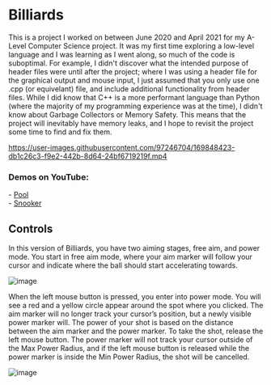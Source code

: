 <h1>Billiards</h1>

This is a project I worked on between June 2020 and April 2021 for my A-Level Computer Science project. It was my first time exploring a low-level language and I was learning as I went along, so much of the code is suboptimal.
For example, I didn't discover what the intended purpose of header files were until after the project; where I was using a header file for the graphical output and mouse input, I just assumed that you only use one .cpp (or equivelant) file, and include additional functionality from header files.
While I did know that C++ is a more performant language than Python (where the majority of my programming experience was at the time), I didn't know about Garbage Collectors or Memory Safety. This means that the project will inevitably have memory leaks, and I hope to revisit the project some time to find and fix them. 

https://user-images.githubusercontent.com/97246704/169848423-db1c26c3-f9e2-442b-8d64-24bf6719219f.mp4

<h3>Demos on YouTube:</h3>
- <a href="https://www.youtube.com/watch?v=cdiVpsB5q_E">Pool</a> <br>
- <a href="https://www.youtube.com/watch?v=kJlOyvRQ2Ck">Snooker</a>

<h2>Controls</h2>

In this version of Billiards, you have two aiming stages, free aim, and power mode. 
You start in free aim mode, where your aim marker will follow your cursor and indicate where the ball should start accelerating towards.

![image](https://user-images.githubusercontent.com/97246704/169852048-25b1f6b2-a397-40be-b108-91c4e282310f.png)


When the left mouse button is pressed, you enter into power mode. You will see a red and a yellow circle appear around the spot where you clicked. The aim marker will no longer track your cursor’s position, but a newly visible power marker will. The power of your shot is based on the distance between the aim marker and the power marker.
To take the shot, release the left mouse button.
The power marker will not track your cursor outside of the Max Power Radius, and if the left mouse button is released while the power marker is inside the Min Power Radius, the shot will be cancelled.

![image](https://user-images.githubusercontent.com/97246704/169852163-e3e9d9d1-10df-443f-806e-4fa52c5b20e2.png)

